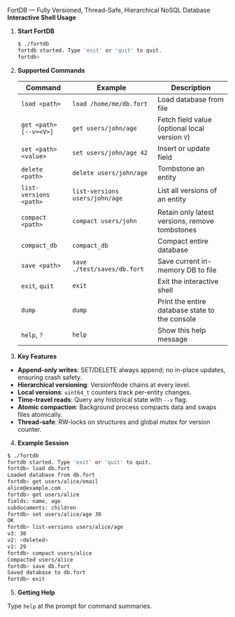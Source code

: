FortDB — Fully Versioned, Thread-Safe, Hierarchical NoSQL Database
**Interactive Shell Usage**

1. **Start FortDB**

   ```bash
   $ ./fortdb
   fortdb started. Type 'exit' or 'quit' to quit.
   fortdb>
   ```

2. **Supported Commands**

   | Command                | Example                        | Description                                    |
   | ---------------------- | ------------------------------ | ---------------------------------------------- |
   | `load <path>`          | `load /home/me/db.fort`        | Load database from file                        |
   | `get <path> [--v=<V>]` | `get users/john/age`           | Fetch field value (optional local version `V`) |
   | `set <path> <value>`   | `set users/john/age 42`        | Insert or update field                         |
   | `delete <path>`        | `delete users/john/age`        | Tombstone an entity                            |
   | `list-versions <path>` | `list-versions users/john/age` | List all versions of an entity                 |
   | `compact <path>`       | `compact users/john`           | Retain only latest versions, remove tombstones |
   | `compact_db`           | `compact_db`                   | Compact entire database                        |
   | `save <path>`          | `save ./test/saves/db.fort`    | Save current in-memory DB to file              |
   | `exit`, `quit`         | `exit`                         | Exit the interactive shell                     |
   | `dump`                 | `dump`                         | Print the entire database state to the console |
   | `help`, `?`            | `help`                         | Show this help message                         |

3. **Key Features**

* **Append-only writes**: SET/DELETE always append; no in-place updates, ensuring crash safety.
* **Hierarchical versioning**: VersionNode chains at every level.
* **Local versions**: `uint64_t` counters track per-entity changes.
* **Time-travel reads**: Query any historical state with `--v` flag.
* **Atomic compaction**: Background process compacts data and swaps files atomically.
* **Thread-safe**: RW-locks on structures and global mutex for version counter.

4. **Example Session**

```bash
$ ./fortdb
fortdb started. Type 'exit' or 'quit' to quit.
fortdb> load db.fort
Loaded database from db.fort
fortdb> get users/alice/email
alice@example.com
fortdb> get users/alice 
fields: name, age
subdocuments: children
fortdb> set users/alice/age 30
OK
fortdb> list-versions users/alice/age
v3: 30
v2: <deleted>
v1: 29
fortdb> compact users/alice
Compacted users/alice
fortdb> save db.fort
Saved database to db.fort
fortdb> exit
```

5. **Getting Help**

Type `help` at the prompt for command summaries.

